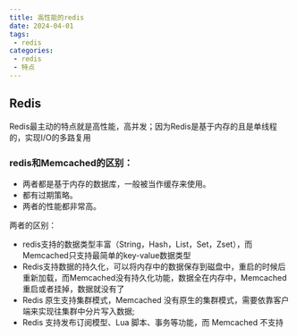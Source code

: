 ```yaml
---
title: 高性能的redis
date: 2024-04-01
tags:
 - redis
categories:
 - redis
 - 特点
---
```


## Redis

Redis最主动的特点就是高性能，高并发；因为Redis是基于内存的且是单线程的，实现I/O的多路复用

### redis和Memcached的区别：

- 两者都是基于内存的数据库，一般被当作缓存来使用。
- 都有过期策略。
- 两者的性能都非常高。

两者的区别：

- redis支持的数据类型丰富（String，Hash，List，Set，Zset），而Memcached只支持最简单的key-value数据类型
- Redis支持数据的持久化，可以将内存中的数据保存到磁盘中，重启的时候后重新加载，而Memcached没有持久化功能，数据全在内存中，Memcached重启或者挂掉，数据就没有了
- Redis 原生支持集群模式，Memcached 没有原生的集群模式，需要依靠客户端来实现往集群中分片写入数据;
- Redis 支持发布订阅模型、Lua 脚本、事务等功能，而 Memcached 不支持